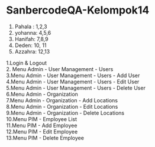 # SanbercodeQA-Kelompok14
1. Pahala : 1,2,3 
2. yohanna: 4,5,6 
3. Hanifah: 7,8,9 
4. Deden: 10, 11 
5. Azzahra: 12,13 

1.Login & Logout  
2. Menu Admin - User Management - Users  
3.Menu Admin - User Management - Users - Add User  
4.Menu Admin - User Management - Users - Edit User  
5.Menu Admin - User Management - Users - Delete User  
6.Menu Admin - Organization  
7.Menu Admin - Organization - Add Locations  
8.Menu Admin - Organization - Edit Locations  
9.Menu Admin - Organization - Delete Locations  
10.Menu PIM - Employee List  
11.Menu PIM - Add Employee  
12.Menu PIM - Edit Employee  
13.Menu PIM - Delete Employee
